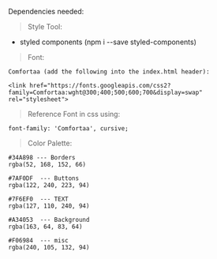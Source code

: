 

Dependencies needed:

>Style Tool:
  - styled components (npm i --save styled-components)

>Font:
  ```
  Comfortaa (add the following into the index.html header):

  <link href="https://fonts.googleapis.com/css2?family=Comfortaa:wght@300;400;500;600;700&display=swap" rel="stylesheet">
  ```
>Reference Font in css using:
  ```
  font-family: 'Comfortaa', cursive;
  ```
>Color Palette:

  ```
  #34A898 --- Borders
  rgba(52, 168, 152, 66)
  ```
  ```
  #7AF0DF  --- Buttons
  rgba(122, 240, 223, 94)
  ```
  ```
  #7F6EF0  --- TEXT
  rgba(127, 110, 240, 94)
  ```
  ```
  #A34053  --- Background
  rgba(163, 64, 83, 64)
  ```
  ```
  #F06984  --- misc
  rgba(240, 105, 132, 94)
  ```